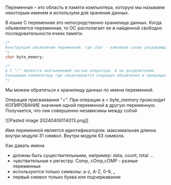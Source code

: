 
Переменная – это область в памяти компьютера, которую мы называем некоторым именем и используем для хранения данных.

В языке C переменная это непосредственно хранилище данных.
Когда объявляется переменная, то ОС располагает ее в найденной свободно последовательности ячеек памяти. 
 
```c
/*
Конструкция объявление переменной. где char - ключевое слово указывающее тип переменной, а byte_ memory - идентификатор, имя переменной
*/
char byte_memory; 

/*
в С ";" является неотъемлемой частью оператора. А не разделителем.
Указывыем компилятору где заканчивается операция объявления и превращает запись в полноценный оператор
*/
```
Мы можем обратиться к хранилищу данных по имени переменной.

Операция присваивания "=".
При операции a = byte_memory  происходит КОПИРОВАНИЕ значения одной переменной в другую переменную. Получается, что они совершенно независимы между собой

![[Pasted image 20240406114013.png]]

Имя переменной является идентификатором. максимальная длинна внутри модуля 31 символ. Внутри модуля 63 символа.

Как давать имена 
- должны быть существительными, например: data, count, total ...
- чувствительные к регистру. Comp, cOmp,cOMP - разные переменные
- используются только символы: a-z, A-Z, 0-9, _ 
- первый символ только буква или подчеркавание